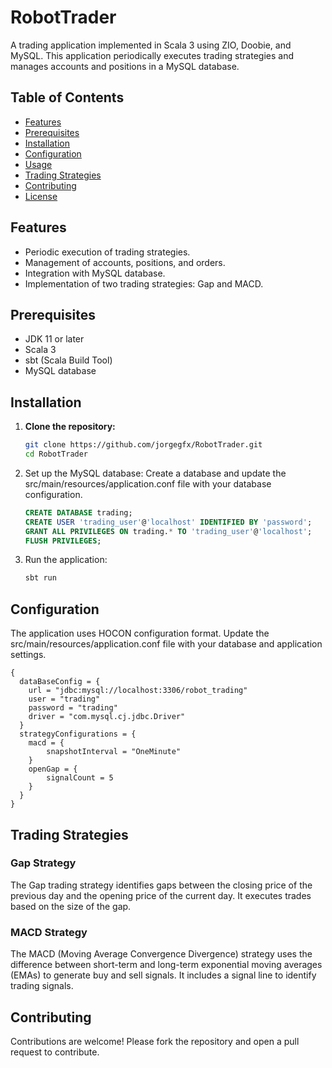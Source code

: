 # RobotTrader

A trading application implemented in Scala 3 using ZIO, Doobie, and MySQL. This application periodically executes trading strategies and manages accounts and positions in a MySQL database.

## Table of Contents
- [Features](#features)
- [Prerequisites](#prerequisites)
- [Installation](#installation)
- [Configuration](#configuration)
- [Usage](#usage)
- [Trading Strategies](#trading-strategies)
- [Contributing](#contributing)
- [License](#license)

## Features
- Periodic execution of trading strategies.
- Management of accounts, positions, and orders.
- Integration with MySQL database.
- Implementation of two trading strategies: Gap and MACD.

## Prerequisites
- JDK 11 or later
- Scala 3
- sbt (Scala Build Tool)
- MySQL database

## Installation
1. **Clone the repository:**
   ```sh
   git clone https://github.com/jorgegfx/RobotTrader.git
   cd RobotTrader
2. Set up the MySQL database:
Create a database and update the src/main/resources/application.conf file with your database configuration.
    ```sql
    CREATE DATABASE trading;
    CREATE USER 'trading_user'@'localhost' IDENTIFIED BY 'password';
    GRANT ALL PRIVILEGES ON trading.* TO 'trading_user'@'localhost';
    FLUSH PRIVILEGES;
3. Run the application:
    ```sh
    sbt run
## Configuration
The application uses HOCON configuration format. Update the src/main/resources/application.conf file with your database and application settings.
```hocon
{
  dataBaseConfig = {
    url = "jdbc:mysql://localhost:3306/robot_trading"
    user = "trading"
    password = "trading"
    driver = "com.mysql.cj.jdbc.Driver"
  }
  strategyConfigurations = {
    macd = {
        snapshotInterval = "OneMinute"
    }
    openGap = {
        signalCount = 5
    }
  }
}
```
## Trading Strategies
### Gap Strategy
The Gap trading strategy identifies gaps between the closing price of the previous day and the opening price of the current day. It executes trades based on the size of the gap.

### MACD Strategy
The MACD (Moving Average Convergence Divergence) strategy uses the difference between short-term and long-term exponential moving averages (EMAs) to generate buy and sell signals. It includes a signal line to identify trading signals.

## Contributing
Contributions are welcome! Please fork the repository and open a pull request to contribute.